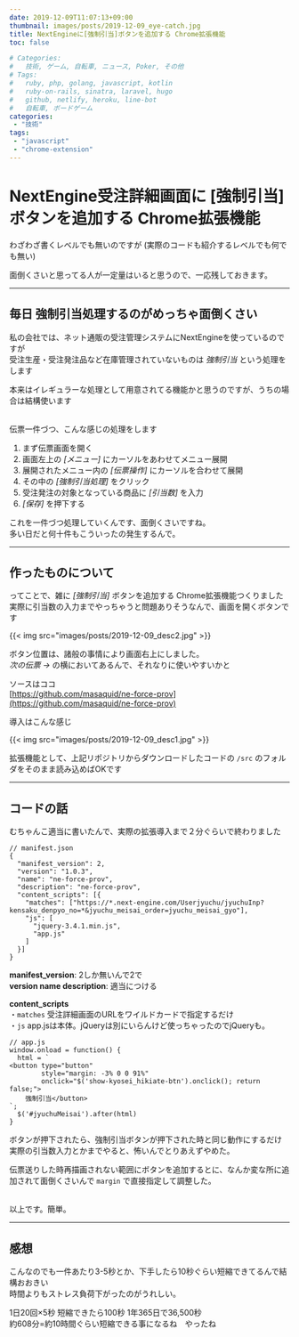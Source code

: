 ```yaml
---
date: 2019-12-09T11:07:13+09:00
thumbnail: images/posts/2019-12-09_eye-catch.jpg
title: NextEngineに[強制引当]ボタンを追加する Chrome拡張機能
toc: false

# Categories:
#   技術, ゲーム, 自転車, ニュース, Poker, その他
# Tags:
#   ruby, php, golang, javascript, kotlin
#   ruby-on-rails, sinatra, laravel, hugo
#   github, netlify, heroku, line-bot
#   自転車, ボードゲーム
categories:
 - "技術"
tags:
 - "javascript"
 - "chrome-extension"
---
```


# NextEngine受注詳細画面に [強制引当] ボタンを追加する Chrome拡張機能

わざわざ書くレベルでも無いのですが (実際のコードも紹介するレベルでも何でも無い)  

面倒くさいと思ってる人が一定量はいると思うので、一応残しておきます。

* * *

## 毎日 強制引当処理するのがめっちゃ面倒くさい

私の会社では、ネット通販の受注管理システムにNextEngineを使っているのですが  
受注生産・受注発注品など在庫管理されていないものは _強制引当_ という処理をします

本来はイレギュラーな処理として用意されてる機能かと思うのですが、うちの場合は結構使います

<br>
伝票一件づつ、こんな感じの処理をします

1. まず伝票画面を開く
2. 画面左上の _[メニュー]_ にカーソルをあわせてメニュー展開
3. 展開されたメニュー内の _[伝票操作]_ にカーソルを合わせて展開
4. その中の _[強制引当処理]_ をクリック
5. 受注発注の対象となっている商品に _[引当数]_ を入力
6. _[保存]_ を押下する

これを一件づつ処理していくんです、面倒くさいですね。  
多い日だと何十件もこういったの発生するんで。

* * *

## 作ったものについて

ってことで、雑に _[強制引当]_ ボタンを追加する Chrome拡張機能つくりました  
実際に引当数の入力までやっちゃうと問題ありそうなんで、画面を開くボタンです

{{< img src="images/posts/2019-12-09_desc2.jpg" >}}  

ボタン位置は、諸般の事情により画面右上にしました。  
_次の伝票 →_ の横においてあるんで、それなりに使いやすいかと

ソースはココ  
[https://github.com/masaquid/ne-force-prov](https://github.com/masaquid/ne-force-prov)  

導入はこんな感じ  

{{< img src="images/posts/2019-12-09_desc1.jpg" >}}  

拡張機能として、上記リポジトリからダウンロードしたコードの <code>/src</code> のフォルダをそのまま読み込めばOKです

* * *

## コードの話

むちゃんこ適当に書いたんで、実際の拡張導入まで２分ぐらいで終わりました  

```
// manifest.json
{
  "manifest_version": 2,
  "version": "1.0.3",
  "name": "ne-force-prov",
  "description": "ne-force-prov",
  "content_scripts": [{
    "matches": ["https://*.next-engine.com/Userjyuchu/jyuchuInp?kensaku_denpyo_no=*&jyuchu_meisai_order=jyuchu_meisai_gyo"],
    "js": [
      "jquery-3.4.1.min.js",
      "app.js"
    ]
  }]
}
```
__manifest_version__: 2しか無いんで2で  
__version name description__: 適当につける  

__content_scripts__  
・<code>matches</code> 受注詳細画面のURLをワイルドカードで指定するだけ  
・<code>js</code> app.jsは本体。jQueryは別にいらんけど使っちゃったのでjQueryも。

```
// app.js
window.onload = function() {
  html = `
<button type="button"
        style="margin: -3% 0 0 91%"
        onclick="$('show-kyosei_hikiate-btn').onclick(); return false;">
    強制引当</button>
`;
  $('#jyuchuMeisai').after(html)
}
```
ボタンが押下されたら、強制引当ボタンが押下された時と同じ動作にするだけ  
実際の引当数入力とかまでやると、怖いんでとりあえずやめた。

伝票送りした時再描画されない範囲にボタンを追加するとに、なんか変な所に追加されて面倒くさいんで <code>margin</code> で直接指定して調整した。

<br>
以上です。簡単。

* * *

## 感想
こんなのでも一件あたり3-5秒とか、下手したら10秒ぐらい短縮できてるんで結構おおきい  
時間よりもストレス負荷下がったのがうれしい。  

1日20回×5秒 短縮できたら100秒 1年365日で36,500秒  
約608分=約10時間ぐらい短縮できる事になるね　やったね
